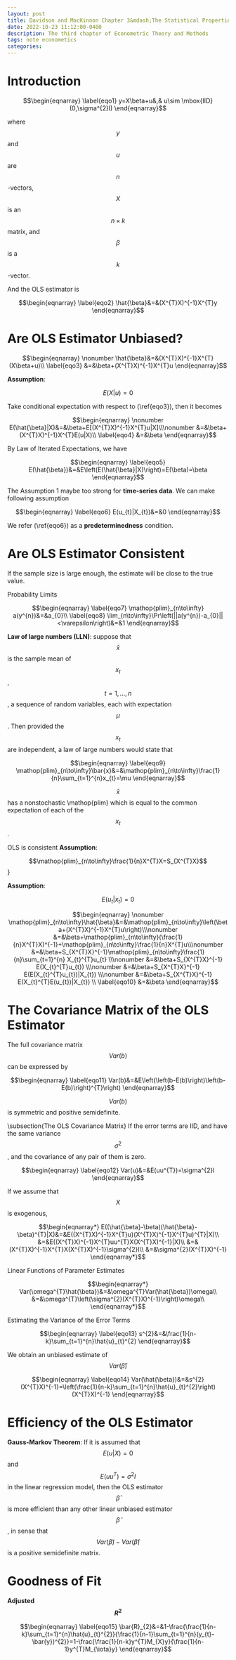 ```yaml
---
layout: post
title: Davidson and MacKinnon Chapter 3&mdash;The Statistical Properties of Ordinary Least Squares  
date: 2022-10-23 11:12:00-0400
description: The third chapter of Econometric Theory and Methods
tags: note econometics
categories: 
---
```


# Introduction

$$\begin{eqnarray}
\label{eqo1}
y=X\beta+u&,& u\sim \mbox{IID}(0,\sigma^{2}I)
\end{eqnarray}$$

where $$y$$ and $$u$$ are $$n$$-vectors, $$X$$ is an $$n\times k$$ matrix, and $$\beta$$ is a $$k$$-vector.

And the OLS estimator is

$$\begin{eqnarray}
\label{eqo2}
\hat{\beta}&=&(X^{T}X)^{-1}X^{T}y
\end{eqnarray}$$


# Are OLS Estimator Unbiased?

$$\begin{eqnarray}
\nonumber
\hat{\beta}&=&(X^{T}X)^{-1}X^{T}(X\beta+u)\\
\label{eqo3}
&=&\beta+(X^{T}X)^{-1}X^{T}u
\end{eqnarray}$$

**Assumption**: 

$$E(X|u)=0$$

Take conditional expectation with respect to (\ref{eqo3}), then it becomes 

$$\begin{eqnarray}
\nonumber
E(\hat{\beta}|X)&=&\beta+E[(X^{T}X)^{-1}X^{T}u|X]\\\nonumber
&=&\beta+(X^{T}X)^{-1}X^{T}E(u|X)\\
\label{eqo4}
&=&\beta
\end{eqnarray}$$

By Law of Iterated Expectations, we have

$$\begin{eqnarray}
\label{eqo5}
E(\hat{\beta})&=&E\left(E(\hat{\beta}|X)\right)=E(\beta)=\beta
\end{eqnarray}$$


The Assumption 1 maybe too strong for **time-series data**. We can make following assumption

$$\begin{eqnarray}
\label{eqo6}
E(u_{t}|X_{t})&=&0
\end{eqnarray}$$

We refer (\ref{eqo6}) as a **predeterminedness** condition.

# Are OLS Estimator Consistent
If the sample size is large enough, the estimate will be close to the true value.

Probability Limits

$$\begin{eqnarray}
\label{eqo7}
\mathop{plim}_{n\to\infty} a(y^{n})&=&a_{0}\\
\label{eqo8}
\lim_{n\to\infty}\Pr\left(||a(y^{n})-a_{0}||<\varepsilon\right)&=&1
\end{eqnarray}$$

**Law of large numbers (LLN)**: suppose that $$\bar{x}$$ is the sample mean of $$x_{t}$$, $$t=1,\dots, n$$, a sequence of random variables, each with expectation $$\mu$$. Then provided the $$x_{t}$$ are independent, a law of large numbers would state that

$$\begin{eqnarray}
\label{eqo9}
\mathop{plim}_{n\to\infty}\bar{x}&=&\mathop{plim}_{n\to\infty}\frac{1}{n}\sum_{t=1}^{n}x_{t}=\mu
\end{eqnarray}$$

$$\bar{x}$$ has a nonstochastic \mathop{plim} which is equal to the common expectation of each of the $$x_{t}$$.

OLS is consistent
**Assumption**: 

$$\mathop{plim}_{n\to\infty}\frac{1}{n}X^{T}X=S_{X^{T}X}$$}

**Assumption**: 

$$E(u_{t}|x_{t})=0$$


$$\begin{eqnarray}
\nonumber
\mathop{plim}_{n\to\infty}\hat{\beta}&=&\mathop{plim}_{n\to\infty}\left(\beta+(X^{T}X)^{-1}X^{T}u\right)\\\nonumber
&=&\beta+\mathop{plim}_{n\to\infty}(\frac{1}{n}X^{T}X)^{-1}+\mathop{plim}_{n\to\infty}\frac{1}{n}X^{T}u\\\nonumber
&=&\beta+S_{X^{T}X}^{-1}\mathop{plim}_{n\to\infty}\frac{1}{n}\sum_{t=1}^{n} X_{t}^{T}u_{t} \\\nonumber
&=&\beta+S_{X^{T}X}^{-1} E(X_{t}^{T}u_{t}) \\\nonumber
&=&\beta+S_{X^{T}X}^{-1} E(E(X_{t}^{T}u_{t})|X_{t}) \\\nonumber
&=&\beta+S_{X^{T}X}^{-1} E(X_{t}^{T}E(u_{t})|X_{t}) \\
\label{eqo10}
&=&\beta
\end{eqnarray}$$


# The Covariance Matrix of the OLS Estimator
The full covariance matrix $$Var(b)$$ can be expressed by

$$\begin{eqnarray}
\label{eqo11}
Var(b)&=&E\left(\left(b-E(b)\right)\left(b-E(b)\right)^{T}\right)
\end{eqnarray}$$


$$Var(b)$$ is symmetric and positive semidefinite.

\subsection{The OLS Covariance Matrix}
If the error terms are IID, and have the same variance $$\sigma^{2}$$, and the covariance of any pair of them is zero.

$$\begin{eqnarray}
\label{eqo12}
Var(u)&=&E(uu^{T})=\sigma^{2}I
\end{eqnarray}$$


If we assume that $$X$$ is exogenous,

$$\begin{eqnarray*}
E((\hat{\beta}-\beta)(\hat{\beta}-\beta)^{T}|X)&=&E((X^{T}X)^{-1}X^{T}u)(X^{T}X)^{-1}X^{T}u)^{T}|X)\\
&=&E((X^{T}X)^{-1}X^{T}uu^{T}X(X^{T}X)^{-1}|X)\\
&=&(X^{T}X)^{-1}X^{T}X(X^{T}X)^{-1}\sigma^{2}I\\
&=&\sigma^{2}(X^{T}X)^{-1}
\end{eqnarray*}$$


Linear Functions of Parameter Estimates

$$\begin{eqnarray*}
Var(\omega^{T}\hat{\beta})&=&\omega^{T}Var(\hat{\beta})\omega\\
&=&\omega^{T}\left(\sigma^{2}(X^{T}X)^{-1}\right)\omega\\
\end{eqnarray*}$$


Estimating the Variance of the Error Terms

$$\begin{eqnarray}
\label{eqo13}
s^{2}&=&\frac{1}{n-k}\sum_{t=1}^{n}\hat{u}_{t}^{2}
\end{eqnarray}$$

We obtain an unbiased estimate of $$Var(\hat{\beta})$$

$$\begin{eqnarray}
\label{eqo14}
Var(\hat{\beta})&=&s^{2}(X^{T}X)^{-1}=\left(\frac{1}{n-k}\sum_{t=1}^{n}\hat{u}_{t}^{2}\right)(X^{T}X)^{-1}
\end{eqnarray}$$


# Efficiency of the OLS Estimator
**Gauss-Markov Theorem**: If it is assumed that $$E(u|X)=0$$ and $$E(uu^{T})=\sigma^{2}I$$ in the linear regression model, then the OLS estimator $$\hat{\beta}$$ is more efficient than any other linear unbiased estimator $$\tilde{\beta}$$, in sense that $$Var(\tilde{\beta})-Var(\hat{\beta})$$ is a positive semidefinite matrix.


# Goodness of Fit
**Adjusted $$R^{2}$$**

$$\begin{eqnarray}
\label{eqo15}
\bar{R}_{2}&=&1-\frac{\frac{1}{n-k}\sum_{t=1}^{n}\hat{u}_{t}^{2}}{\frac{1}{n-1}\sum_{t=1}^{n}(y_{t}-\bar{y})^{2}}=1-\frac{\frac{1}{n-k}y^{T}M_{X}y}{\frac{1}{n-1}y^{T}M_{\iota}y}
\end{eqnarray}$$

